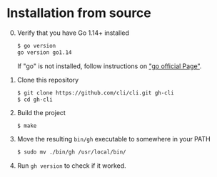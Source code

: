 # Installation from source

0. Verify that you have Go 1.14+ installed

   ```sh
   $ go version
   go version go1.14

   ```

   If "go" is not installed, follow instructions on ["go official Page"](https://golang.org/doc/install).


1. Clone this repository

   ```sh
   $ git clone https://github.com/cli/cli.git gh-cli
   $ cd gh-cli
   ```

2. Build the project

   ```
   $ make
   ```

3. Move the resulting `bin/gh` executable to somewhere in your PATH

   ```sh
   $ sudo mv ./bin/gh /usr/local/bin/
   ```

4. Run `gh version` to check if it worked.
